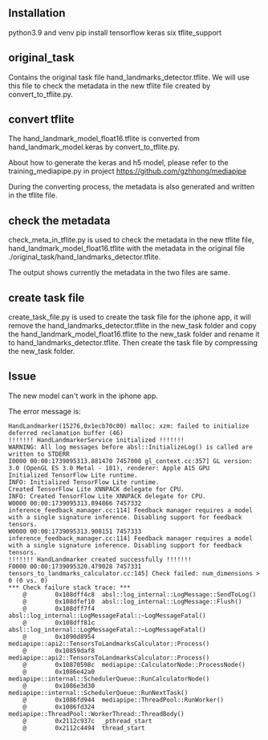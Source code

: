 ## Installation
python3.9 and venv
pip install tensorflow keras six tflite_support

## original_task
Contains the original task file hand_landmarks_detector.tflite. We will use this file to check the metadata in the new tflite file created by convert_to_tflite.py.

## convert tflite
The hand_landmark_model_float16.tflite is converted from hand_landmark_model.keras by convert_to_tflite.py.

About how to generate the keras and h5 model, please refer to the training_mediapipe.py in project https://github.com/gzhhong/mediapipe

During the converting process, the metadata is also generated and written in the tflite file.

## check the metadata
check_meta_in_tflite.py is used to check the metadata in the new tflite file, hand_landmark_model_float16.tflite with the metadata in the original file ./original_task/hand_landmarks_detector.tflite.

The output shows currently the metadata in the two files are same.

## create task file
create_task_file.py is used to create the task file for the iphone app, it will remove the hand_landmarks_detector.tflite in the new_task folder and copy the hand_landmark_model_float16.tflite to the new_task folder and rename it to hand_landmarks_detector.tflite. Then create the task file by compressing the new_task folder.

## Issue
The new model can't work in the iphone app.

The error message is:

```
HandLandmarker(15276,0x1ecb70c00) malloc: xzm: failed to initialize deferred reclamation buffer (46)
!!!!!!! HandLandmarkerService initialized !!!!!!!
WARNING: All log messages before absl::InitializeLog() is called are written to STDERR
I0000 00:00:1739095313.881470 7457008 gl_context.cc:357] GL version: 3.0 (OpenGL ES 3.0 Metal - 101), renderer: Apple A15 GPU
Initialized TensorFlow Lite runtime.
INFO: Initialized TensorFlow Lite runtime.
Created TensorFlow Lite XNNPACK delegate for CPU.
INFO: Created TensorFlow Lite XNNPACK delegate for CPU.
W0000 00:00:1739095313.894866 7457332 inference_feedback_manager.cc:114] Feedback manager requires a model with a single signature inference. Disabling support for feedback tensors.
W0000 00:00:1739095313.908151 7457333 inference_feedback_manager.cc:114] Feedback manager requires a model with a single signature inference. Disabling support for feedback tensors.
!!!!!!! HandLandmarker created successfully !!!!!!!
F0000 00:00:1739095320.479028 7457331 tensors_to_landmarks_calculator.cc:145] Check failed: num_dimensions > 0 (0 vs. 0) 
*** Check failure stack trace: ***
    @        0x108dff4c8  absl::log_internal::LogMessage::SendToLog()
    @        0x108dfef10  absl::log_internal::LogMessage::Flush()
    @        0x108dff7f4  absl::log_internal::LogMessageFatal::~LogMessageFatal()
    @        0x108dff81c  absl::log_internal::LogMessageFatal::~LogMessageFatal()
    @        0x1090d8954  mediapipe::api2::TensorsToLandmarksCalculator::Process()
    @        0x10859daf8  mediapipe::api2::TensorsToLandmarksCalculator::Process()
    @        0x10870598c  mediapipe::CalculatorNode::ProcessNode()
    @        0x1086e42a0  mediapipe::internal::SchedulerQueue::RunCalculatorNode()
    @        0x1086e3d30  mediapipe::internal::SchedulerQueue::RunNextTask()
    @        0x1086fd944  mediapipe::ThreadPool::RunWorker()
    @        0x1086fd324  mediapipe::ThreadPool::WorkerThread::ThreadBody()
    @        0x2112c937c  _pthread_start
    @        0x2112c4494  thread_start
```